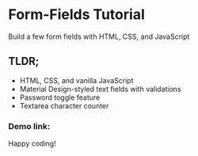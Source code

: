 # Form-Fields Tutorial
Build a few form fields with HTML, CSS, and JavaScript

## TLDR;
- HTML, CSS, and vanilla JavaScript
- Material Design-styled text fields with validations
- Password toggle feature
- Textarea character counter

### Demo link:

Happy coding!
